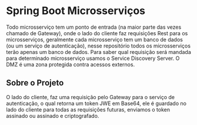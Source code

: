# Spring Boot Microsserviços
Todo microsserviço tem um ponto de entrada (na maior parte das vezes chamado de Gateway), onde o lado do cliente faz requisições Rest para os microsserviços, geralmente cada microsserviço tem um banco de dados (ou um serviço de autenticação), nesse repositório todos os microsserviços terão apenas um banco de dados. Para saber qual requisição será mandada para determinado microsserviço usamos o Service Discovery Server. O DMZ é uma zona protegida contra acessos externos. 

## Sobre o Projeto
O lado do cliente, faz uma requisição pelo Gateway para o serviço de autenticação, o qual retorna um token JWE em Base64, ele é guardado no lado do cliente para todas as requisições futuras, enviamos o token assinado ou assinado e criptografado.
